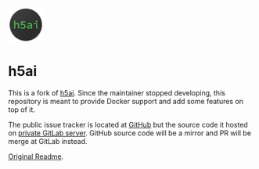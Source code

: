 ![h5ai](icon.png?raw=true "h5ai")
# h5ai

This is a fork of [h5ai][h5ai]. Since the maintainer stopped developing, this repository is meant to provide Docker support and add some features on top of it.

The public issue tracker is located at [GitHub][github] but the source code it hosted on [private GitLab server][gitlab].
GitHub source code will be a mirror and PR will be merge at GitLab instead.

[Original Readme](./README.h5ai.md).

[h5ai]: https://github.com/lrsjng/h5ai
[gitlab]: https://git.joshuaavalon.io/joshuaavalon/h5ai
[github]: https://github.com/joshuaavalon/h5ai